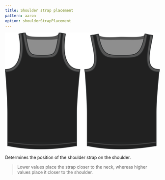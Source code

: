 ```yaml
---
title: Shoulder strap placement
pattern: aaron
option: shoulderStrapPlacement
---
```

![The shoulder strap placement option on Aaron](./shoulderstrapplacement.svg)

Determines the position of the shoulder strap on the shoulder.

> Lower values place the strap closer to the neck, whereas higher values place it closer to the shoulder.
